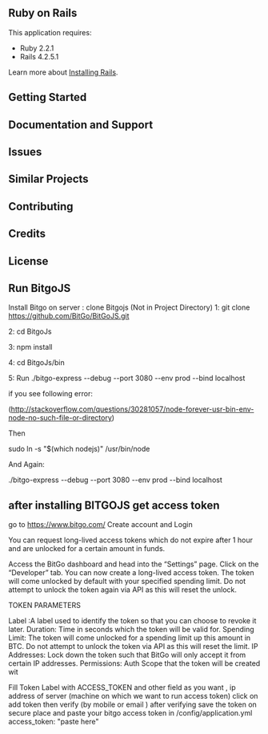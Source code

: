 
Ruby on Rails
-------------

This application requires:

- Ruby 2.2.1
- Rails 4.2.5.1

Learn more about [Installing Rails](http://railsapps.github.io/installing-rails.html).

Getting Started
---------------

Documentation and Support
-------------------------

Issues
-------------

Similar Projects
----------------

Contributing
------------

Credits
-------

License
-------

Run BitgoJS
------------------------------------------------------------------

Install Bitgo on server  : clone Bitgojs (Not in Project Directory)
1: git clone https://github.com/BitGo/BitGoJS.git

2: cd BitgoJs

3: npm install

4: cd BitgoJs/bin

5: Run  ./bitgo-express --debug --port 3080 --env prod --bind localhost

if you see following error:

(http://stackoverflow.com/questions/30281057/node-forever-usr-bin-env-node-no-such-file-or-directory)

Then

sudo ln -s "$(which nodejs)" /usr/bin/node

And Again:

 ./bitgo-express --debug --port 3080 --env prod --bind localhost



 after installing BITGOJS  get access token
 ------------------------------------------------

 go to
 https://www.bitgo.com/
 Create account and Login


 You can request long-lived access tokens which do not expire after 1 hour and are unlocked for a certain amount in funds.

 Access the BitGo dashboard and head into the “Settings” page.
 Click on the “Developer” tab.
 You can now create a long-lived access token.
 The token will come unlocked by default with your specified spending limit. Do not attempt to unlock the token again via API as this will reset the unlock.

 TOKEN PARAMETERS


 Label	:A label used to identify the token so that you can choose to revoke it later.
 Duration:	Time in seconds which the token will be valid for.
 Spending Limit:	The token will come unlocked for a spending limit up this amount in BTC. Do not attempt to unlock the token via API as this will reset the limit.
 IP Addresses:	Lock down the token such that BitGo will only accept it from certain IP addresses.
 Permissions:	Auth Scope that the token will be created wit



Fill Token Label with ACCESS_TOKEN and other field as you want  , ip address of server (machine on which we want to run access token)
click on add token then verify (by mobile or email ) after verifying save the token on secure place
 and  paste your bitgo access token in  /config/application.yml
   access_token: "paste here"
